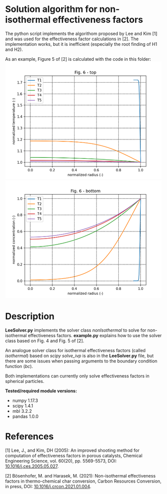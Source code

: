 # Solution algorithm for non-isothermal effectiveness factors

The python script implements the algorithom proposed by Lee and Kim [1] and was used for the effectiveness factor calculations in [2]. The implementation works, but it is inefficient (especially the root finding of H1 and H2).

As an example, Figure 5 of [2] is calculated with the code in this folder:
![Temperature profiles](temperatureProfile.png)
![Concentration profiles](concentrationProfile.png)

# Description

**LeeSolver.py** implements the solver class *nonIsothermal* to solve for non-isothermal effectiveness factors. **example.py** explains how to use the solver class based on Fig. 4 and Fig. 5 of [2].

An analogue solver class for isothermal effectiveness factors (called *isothermal*) based on *scipy solve_ivp* is also in the **LeeSolver.py** file, but there are some issues when passing arguments to the boundary condition function (*bc*). 

Both implementations can currently only solve effectiveness factors in spherical particles.

**Tested/required module versions:**
* numpy 1.17.3
* scipy 1.4.1
* mbl 3.2.2
* pandas 1.0.0

# References

[1] Lee, J., and Kim, DH (2005): An improved shooting method for computation of effectiveness factors in porous catalysts, Chemical Engineering Science, vol. 60(20), pp. 5569-5573, DOI: [10.1016/j.ces.2005.05.027](https://www.doi.org/10.1016/j.ces.2005.05.027).

[2] Bösenhofer, M. and Harasek, M. (2021): Non-isothermal effectiveness factors in thermo-chemical char conversion, Carbon Resources Conversion, in press, DOI: [10.1016/j.crcon.2021.01.004](https://www.doi.org/10.1016/j.crcon.2021.01.004).
